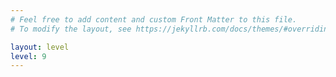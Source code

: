 ```yaml
---
# Feel free to add content and custom Front Matter to this file.
# To modify the layout, see https://jekyllrb.com/docs/themes/#overriding-theme-defaults

layout: level
level: 9
---
```

